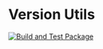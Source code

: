 # Version Utils

[![Build and Test Package](https://github.com/nexys-system/version-utils/actions/workflows/test.yml/badge.svg)](https://github.com/nexys-system/version-utils/actions/workflows/test.yml)
